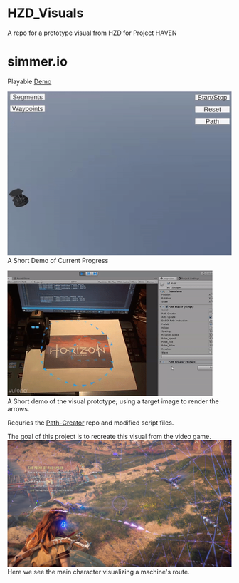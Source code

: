 # HZD_Visuals
A repo for a prototype visual from HZD for Project HAVEN

# simmer.io
Playable [Demo](https://simmer.io/@DreVinciGames/haven)

![Alt text](Images/hzd_visuals_turtlebot.gif)
<br/> A Short Demo of Current Progress

![Alt text](Images/hzd_visuals_vector.gif)
<br/> A Short demo of the visual prototype; using a target image to render the arrows. 

Requries the [Path-Creator](https://github.com/SebLague/Path-Creator) repo and modified script files.

The goal of this project is to recreate this visual from the video game.
![Alt text](Images/HZD_screenshot.jpg)
<br/> Here we see the main character visualizing a machine's route.
